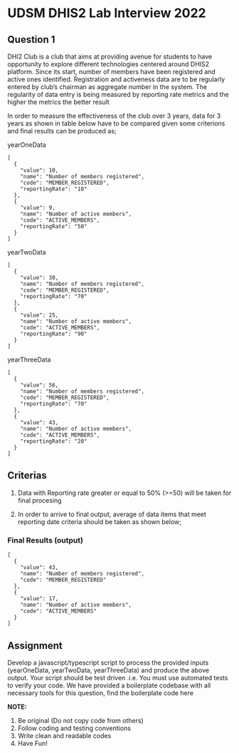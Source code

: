 # UDSM DHIS2 Lab Interview 2022

## Question 1

DHI2 Club is a club that aims at providing avenue for students to have opportunity to explore different technologies centered around DHIS2 platform. Since its start, number of members have been registered and active ones identified. Registration and activeness data are to be regularly entered by club’s chairman as aggregate number in the system. The regularity of data entry is being measured by reporting rate metrics and the higher the metrics the better result

In order to measure the effectiveness of the club over 3 years, data for 3 years as shown in table below have to be compared given some criterions and final results can be produced as;

yearOneData

```
[
  {
    "value": 10,
    "name": "Number of members registered",
    "code": "MEMBER_REGISTERED",
    "reportingRate": "10"
  },
  {
    "value": 9,
    "name": "Number of active members",
    "code": "ACTIVE_MEMBERS",
    "reportingRate": "50"
  }
]

```

yearTwoData

```
[
  {
    "value": 30,
    "name": "Number of members registered",
    "code": "MEMBER_REGISTERED",
    "reportingRate": "70"
  },
  {
    "value": 25,
    "name": "Number of active members",
    "code": "ACTIVE_MEMBERS",
    "reportingRate": "90"
  }
]

```

yearThreeData

```
[
  {
    "value": 56,
    "name": "Number of members registered",
    "code": "MEMBER_REGISTERED",
    "reportingRate": "70"
  },
  {
    "value": 43,
    "name": "Number of active members",
    "code": "ACTIVE_MEMBERS",
    "reportingRate": "20"
  }
]
```

## Criterias

1. Data with Reporting rate greater or equal to 50% (>=50) will be taken for final procesing

2. In order to arrive to final output, average of data items that meet reporting date criteria should be taken as shown below;

### Final Results (output)

```
[
  {
    "value": 43,
    "name": "Number of members registered",
    "code": "MEMBER_REGISTERED"
  },
  {
    "value": 17,
    "name": "Number of active members",
    "code": "ACTIVE_MEMBERS"
  }
]

```

## Assignment

Develop a javascript/typescript script to process the provided inputs (yearOneData, yearTwoData, yearThreeData) and produce the above output. Your script should be test driven .i.e. You must use automated tests to verify your code. We have provided a boilerplate codebase with all necessary tools for this question, find the boilerplate code here

**NOTE:**

1. Be original (Do not copy code from others)
2. Follow coding and testing conventions
3. Write clean and readable codes
4. Have Fun!
